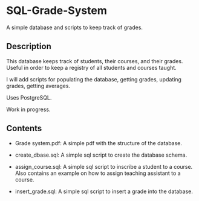 # SQL-Grade-System
 A simple database and scripts to keep track of grades.

 ## Description

 This database keeps track of students, their courses, and their grades. 
 Useful in order to keep a registry of all students and courses taught.

 I will add scripts for populating the database, getting grades, 
 updating grades, getting averages.

 Uses PostgreSQL.

 Work in progress.

 ## Contents

 - Grade system.pdf: A simple pdf with the structure of the database.

 - create_dbase.sql: A simple sql script to create the database schema.

 - assign_course.sql: A simple sql script to inscribe a student to a course.
 Also contains an example on how to assign teaching assistant to a course.

 - insert_grade.sql: A simple sql script to insert a grade into the database.